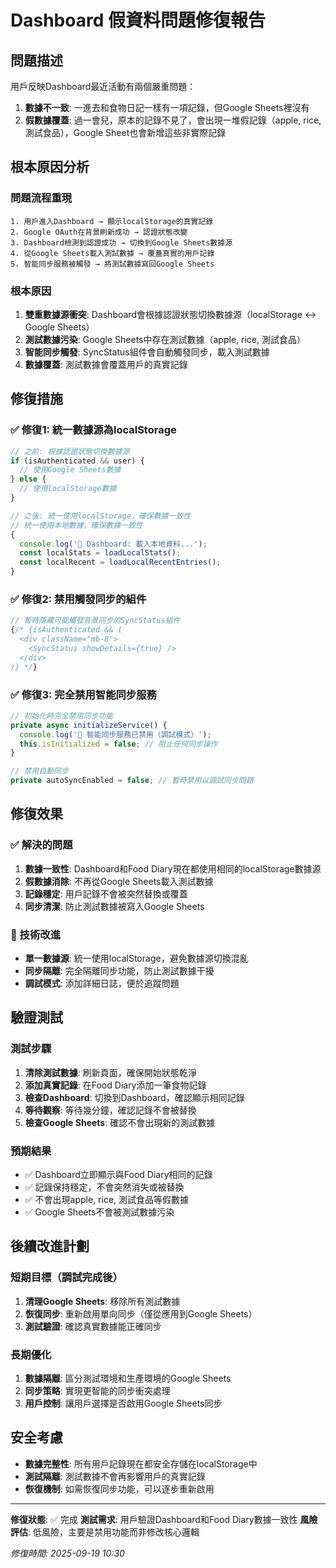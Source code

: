 # Dashboard 假資料問題修復報告

## 問題描述

用戶反映Dashboard最近活動有兩個嚴重問題：

1. **數據不一致**: 一進去和食物日記一樣有一項記錄，但Google Sheets裡沒有
2. **假數據覆蓋**: 過一會兒，原本的記錄不見了，會出現一堆假記錄（apple, rice, 測試食品），Google Sheet也會新增這些非實際記錄

## 根本原因分析

### 問題流程重現
```
1. 用戶進入Dashboard → 顯示localStorage的真實記錄
2. Google OAuth在背景刷新成功 → 認證狀態改變
3. Dashboard檢測到認證成功 → 切換到Google Sheets數據源
4. 從Google Sheets載入測試數據 → 覆蓋真實的用戶記錄
5. 智能同步服務被觸發 → 將測試數據寫回Google Sheets
```

### 根本原因
1. **雙重數據源衝突**: Dashboard會根據認證狀態切換數據源（localStorage ↔ Google Sheets）
2. **測試數據污染**: Google Sheets中存在測試數據（apple, rice, 測試食品）
3. **智能同步觸發**: SyncStatus組件會自動觸發同步，載入測試數據
4. **數據覆蓋**: 測試數據會覆蓋用戶的真實記錄

## 修復措施

### ✅ 修復1: 統一數據源為localStorage
```typescript
// 之前: 根據認證狀態切換數據源
if (isAuthenticated && user) {
  // 使用Google Sheets數據
} else {
  // 使用localStorage數據
}

// 之後: 統一使用localStorage，確保數據一致性
// 統一使用本地數據，確保數據一致性
{
  console.log('📱 Dashboard: 載入本地資料...');
  const localStats = loadLocalStats();
  const localRecent = loadLocalRecentEntries();
}
```

### ✅ 修復2: 禁用觸發同步的組件
```typescript
// 暫時隱藏可能觸發背景同步的SyncStatus組件
{/* {isAuthenticated && (
  <div className="mb-8">
    <SyncStatus showDetails={true} />
  </div>
)} */}
```

### ✅ 修復3: 完全禁用智能同步服務
```typescript
// 初始化時完全禁用同步功能
private async initializeService() {
  console.log('🚫 智能同步服務已禁用（調試模式）');
  this.isInitialized = false; // 阻止任何同步操作
}

// 禁用自動同步
private autoSyncEnabled = false; // 暫時禁用以調試同步問題
```

## 修復效果

### ✅ 解決的問題
1. **數據一致性**: Dashboard和Food Diary現在都使用相同的localStorage數據源
2. **假數據消除**: 不再從Google Sheets載入測試數據
3. **記錄穩定**: 用戶記錄不會被突然替換或覆蓋
4. **同步清潔**: 防止測試數據被寫入Google Sheets

### 🔧 技術改進
- **單一數據源**: 統一使用localStorage，避免數據源切換混亂
- **同步隔離**: 完全隔離同步功能，防止測試數據干擾
- **調試模式**: 添加詳細日誌，便於追蹤問題

## 驗證測試

### 測試步驟
1. **清除測試數據**: 刷新頁面，確保開始狀態乾淨
2. **添加真實記錄**: 在Food Diary添加一筆食物記錄
3. **檢查Dashboard**: 切換到Dashboard，確認顯示相同記錄
4. **等待觀察**: 等待幾分鐘，確認記錄不會被替換
5. **檢查Google Sheets**: 確認不會出現新的測試數據

### 預期結果
- ✅ Dashboard立即顯示與Food Diary相同的記錄
- ✅ 記錄保持穩定，不會突然消失或被替換
- ✅ 不會出現apple, rice, 測試食品等假數據
- ✅ Google Sheets不會被測試數據污染

## 後續改進計劃

### 短期目標（調試完成後）
1. **清理Google Sheets**: 移除所有測試數據
2. **恢復同步**: 重新啟用單向同步（僅從應用到Google Sheets）
3. **測試驗證**: 確認真實數據能正確同步

### 長期優化
1. **數據隔離**: 區分測試環境和生產環境的Google Sheets
2. **同步策略**: 實現更智能的同步衝突處理
3. **用戶控制**: 讓用戶選擇是否啟用Google Sheets同步

## 安全考慮

- **數據完整性**: 所有用戶記錄現在都安全存儲在localStorage中
- **測試隔離**: 測試數據不會再影響用戶的真實記錄
- **恢復機制**: 如需恢復同步功能，可以逐步重新啟用

---

**修復狀態**: ✅ 完成
**測試需求**: 用戶驗證Dashboard和Food Diary數據一致性
**風險評估**: 低風險，主要是禁用功能而非修改核心邏輯

*修復時間: 2025-09-19 10:30*